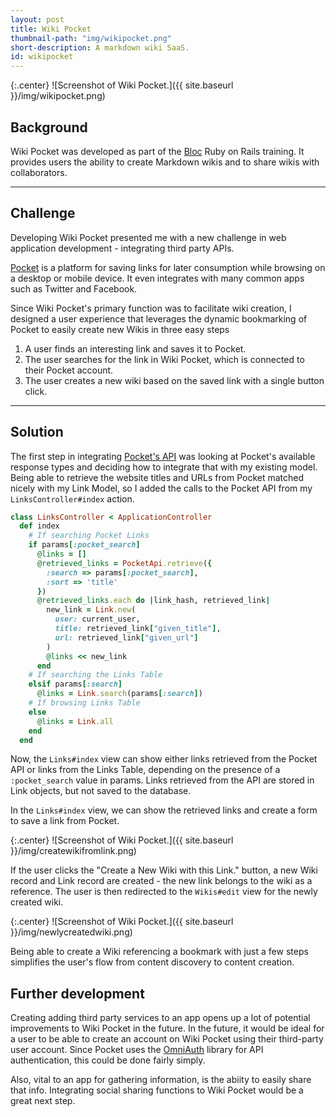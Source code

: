 ```yaml
---
layout: post
title: Wiki Pocket
thumbnail-path: "img/wikipocket.png"
short-description: A markdown wiki SaaS.
id: wikipocket
---
```


{:.center}
![Screenshot of Wiki Pocket.]({{ site.baseurl }}/img/wikipocket.png)

## Background

Wiki Pocket was developed as part of the [Bloc](https://bloc.io) Ruby on Rails training. It provides users the ability to create Markdown wikis and to share wikis with collaborators. 

---

## Challenge

Developing Wiki Pocket presented me with a new challenge in web application development - integrating third party APIs.

[Pocket](http://getpocket.com) is a platform for saving links for later consumption while browsing on a desktop or mobile device. It even integrates with many common apps such as Twitter and Facebook.

Since Wiki Pocket's primary function was to facilitate wiki creation, I designed a user experience that leverages the dynamic bookmarking of Pocket to easily create new Wikis in three easy steps

1. A user finds an interesting link and saves it to Pocket.
2. The user searches for the link in Wiki Pocket, which is connected to their Pocket account.
3. The user creates a new wiki based on the saved link with a single button click.

---

## Solution

The first step in integrating [Pocket's API](https://getpocket.com/developer/) was looking at Pocket's available response types and deciding how to integrate that with my existing model. Being able to retrieve the website titles and URLs from Pocket matched nicely with my Link Model, so I added the calls to the Pocket API from my `LinksController#index` action. 

~~~Ruby
class LinksController < ApplicationController
  def index
    # If searching Pocket Links
    if params[:pocket_search] 
      @links = []
      @retrieved_links = PocketApi.retrieve({
        :search => params[:pocket_search],
        :sort => 'title'
      })
      @retrieved_links.each do |link_hash, retrieved_link|
        new_link = Link.new(
          user: current_user,
          title: retrieved_link["given_title"],
          url: retrieved_link["given_url"]
        )
        @links << new_link
      end
    # If searching the Links Table
    elsif params[:search]
      @links = Link.search(params[:search])
    # If browsing Links Table
    else 
      @links = Link.all
    end
  end
~~~

Now, the `Links#index` view can show either links retrieved from the Pocket API or links from the Links Table, depending on the presence of a `:pocket_search` value in params. Links retrieved from the API are stored in Link objects, but not saved to the database.

In the `Links#index` view, we can show the retrieved links and create a form to save a link from Pocket.

{:.center}
![Screenshot of Wiki Pocket.]({{ site.baseurl }}/img/createwikifromlink.png)

If the user clicks the "Create a New Wiki with this Link." button, a new Wiki record and Link record are created - the new link belongs to the wiki as a reference. The user is then redirected to the `Wikis#edit` view for the newly created wiki.

{:.center}
![Screenshot of Wiki Pocket.]({{ site.baseurl }}/img/newlycreatedwiki.png)

Being able to create a Wiki referencing a bookmark with just a few steps simplifies the user's flow from content discovery to content creation. 

## Further development

Creating adding third party services to an app opens up a lot of potential improvements to Wiki Pocket in the future.  In the future, it would be ideal for a user to be able to create an account on Wiki Pocket using their third-party user account.  Since Pocket uses the [OmniAuth](http://intridea.github.io/omniauth/) library for API authentication, this could be done fairly simply.  

Also, vital to an app for gathering information, is the abiity to easily share that info.  Integrating social sharing functions to Wiki Pocket would be a great next step.